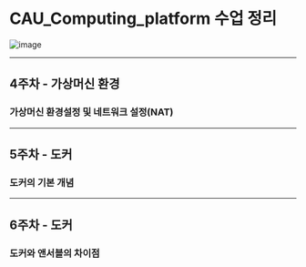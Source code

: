 # CAU_Computing_platform 수업 정리

![image](https://user-images.githubusercontent.com/50629716/115188842-7d692400-a120-11eb-8211-a1446e2d0677.png)

-------------------------------------------------------
## 4주차 - 가상머신 환경  
### 가상머신 환경설정 및 네트워크 설정(NAT)
-------------------------------------------------------
## 5주차 - 도커  
### 도커의 기본 개념
-------------------------------------------------------
## 6주차 - 도커
### 도커와 앤서블의 차이점
